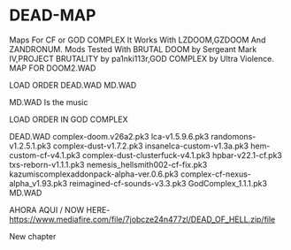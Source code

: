 # DEAD-MAP
Maps For CF or GOD COMPLEX
It Works With LZDOOM,GZDOOM And ZANDRONUM.
Mods Tested With BRUTAL DOOM by Sergeant Mark IV,PROJECT BRUTALITY by pa1nki113r,GOD COMPLEX by Ultra Violence.
MAP FOR DOOM2.WAD

LOAD ORDER
DEAD.WAD
MD.WAD


MD.WAD Is the music

LOAD ORDER IN GOD COMPLEX


DEAD.WAD
complex-doom.v26a2.pk3
lca-v1.5.9.6.pk3
randomons-v1.2.5.1.pk3
complex-dust-v1.7.2.pk3
insanelca-custom-v1.3a.pk3
hem-custom-cf-v4.1.pk3
complex-dust-clusterfuck-v4.1.pk3
hpbar-v22.1-cf.pk3
txs-reborn-v1.1.1.pk3
nemesis_hellsmith002-cf-fix.pk3
kazumiscomplexaddonpack-alpha-ver.0.6.pk3
complex-cf-nexus-alpha_v1.93.pk3
reimagined-cf-sounds-v3.3.pk3
GodComplex_1.1.1.pk3
MD.WAD

AHORA AQUI / NOW HERE- https://www.mediafire.com/file/7jobcze24n477zl/DEAD_OF_HELL.zip/file

New chapter
